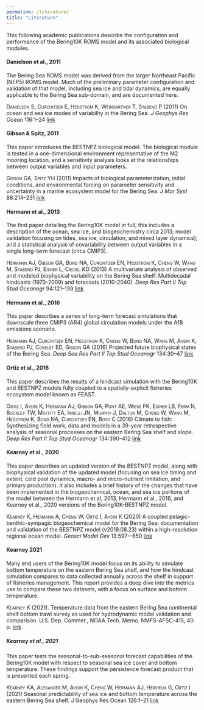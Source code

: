 ```yaml
---
permalink: /literature/
title: "Literature"
---
```

    
This following academic publications describe the configuration and performance of the Bering10K ROMS model and its associated biological modules.

#### Danielson et al., 2011

The Bering Sea ROMS model was derived from the larger Northeast Pacific (NEP5) ROMS model. Much of the preliminary parameter configuration and validation of that model, including sea ice and tidal dynamics, are equally applicable to the Bering Sea sub-domain, and are documented here.

<span font-size="0.5em"><span style="font-variant:small-caps;">Danielson S, Curchitser E, Hedstrom K, Weingartner T, Stabeno P</span> (2011) On ocean and sea ice modes of variability in the Bering Sea. *J Geophys Res Ocean* 116:1–24 [link](http://doi.org/10.1029/2011JC007389)</span>

#### Gibson & Spitz, 2011

This paper introduces the BESTNPZ biological model. The biological module is tested in a one-dimensional environment representative of the M2 mooring location, and a sensitivity analysis looks at the relationships between output variables and input parameters.

<span style="font-variant:small-caps;">Gibson GA, Spitz YH</span> (2011) Impacts of biological parameterization, initial conditions, and environmental forcing on parameter sensitivity and uncertainty in a marine ecosystem model for the Bering Sea. *J Mar Syst* 88:214–231 [link](http://dx.doi.org/10.1016/j.jmarsys.2011.04.008)

#### Hermann et al., 2013

The first paper detailing the Bering10K model in full, this includes a description of the ocean, sea ice, and biogeochemistry circa 2013; model validation focusing on tides, sea ice, circulation, and mixed layer dynamics); and a statistical analysis of covariability between output variables in a single long-term forecast (circa CMIP3).

<span style="font-variant:small-caps;">Hermann AJ, Gibson GA, Bond NA, Curchitser EN, Hedstrom K, Cheng W, Wang M, Stabeno PJ, Eisner L, Cieciel KD</span> (2013) A multivariate analysis of observed and modeled biophysical variability on the Bering Sea shelf: Multidecadal hindcasts (1970-2009) and forecasts (2010-2040). *Deep Res Part II Top Stud Oceanogr* 94:121–139 [link](http://doi.org/10.1016/j.dsr2.2013.04.007)  

#### Hermann et al., 2016

This paper describes a series of long-term forecast simulations that downscale three CMIP3 (AR4) global circulation models under the A1B emissions scenario. 

<span style="font-variant:small-caps;">Hermann AJ, Curchitser EN, Hedstrom K, Cheng W, Bond NA, Wang M, Aydin K, Stabeno PJ, Cokelet ED, Gibson GA</span> (2016) Projected future biophysical states of the Bering Sea. *Deep Sea Res Part II Top Stud Oceanogr* 134:30–47 [link](http://doi.org/10.1016/j.dsr2.2015.11.001)

#### Ortiz et al., 2016

This paper describes the results of a hindcast simulation with the Bering10K and BESTNPZ models fully coupled to a spatially-explicit fisheries ecosystem model known as FEAST.

<span style="font-variant:small-caps;">Ortiz I, Aydin K, Hermann AJ, Gibson GA, Punt AE, Wiese FK, Eisner LB, Ferm N, Buckley TW, Moffitt EA, Ianelli JN, Murphy J, Dalton M, Cheng W, Wang M, Hedstrom K, Bond NA, Curchitser EN, Boyd C</span> (2016) Climate to fish: Synthesizing field work, data and models in a 39-year retrospective analysis of seasonal processes on the eastern Bering Sea shelf and slope. *Deep Res Part II Top Stud Oceanogr* 134:390–412 [link](http://doi.org/10.1016/j.dsr2.2016.07.009)

#### Kearney et al., 2020

This paper describes an updated version of the BESTNPZ model, along with biophysical validation of the updated model (focusing on sea ice timing and extent, cold pool dynamics, macro- and micro-nutrient limitation, and primary production). It also includes a brief history of the changes that have been implemented in the biogeochemical, ocean, and sea ice portions of the model between the Hermann et al, 2013, Hermann et al., 2016, and Kearney et al., 2020 versions of the Bering10K-BESTNPZ model.

<span style="font-variant:small-caps;">Kearney K, Hermann A, Cheng W, Ortiz I, Aydin K</span> (2020) A coupled pelagic-benthic-sympagic biogeochemical model for the Bering Sea: documentation and validation of the BESTNPZ model (v2019.08.23) within a high-resolution regional ocean model. *Geosci Model Dev* 13:597--650 [link](http://dx.doi.org/10.5194/gmd-13-597-2020)

#### Kearney 2021

Many end users of the Bering10K model focus on its ability to simulate bottom temperature on the eastern Bering Sea shelf, and how the hindcast simulation compares to data collected annually across the shelf in support of fisheries management.  This report provides a deep dive into the metrics use to compare these two datasets, with a focus on surface and bottom temperature.

<span style="font-variant:small-caps;">Kearney K </span>(2021). Temperature data from the eastern Bering Sea continental shelf bottom trawl survey as used for hydrodynamic model validation and comparison. U.S. Dep. Commer., NOAA Tech. Memo. NMFS-AFSC-415, 40 p. [link](https://repository.library.noaa.gov/view/noaa/28763).

##### Kearney et al., 2021

This paper tests the seasonal-to-sub-seasonal forecast capabilities of the Bering10K model with respect to seasonal sea ice cover and bottom temperature.  These findings support the persistence forecast product that is presented each spring.

<span style="font-variant:small-caps;">Kearney KA, Alexander M, Aydin K, Cheng W, Hermann AJ, Hervieux G, Ortiz I</span> (2021) Seasonal predictability of sea ice and bottom temperature across the eastern Bering Sea shelf. J Geophys Res Ocean 126:1–21 [link](http://dx.doi.org/10.1029/2021jc017545)
